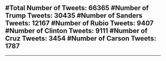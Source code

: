 #Total Number of Tweets: 66365 
#Number of Trump Tweets: 30435
#Number of Sanders Tweets: 12167
#Number of Rubio Tweets: 9407
#Number of Clinton Tweets: 9111
#Number of Cruz Tweets: 3454
#Number of Carson Tweets: 1787
---
---

